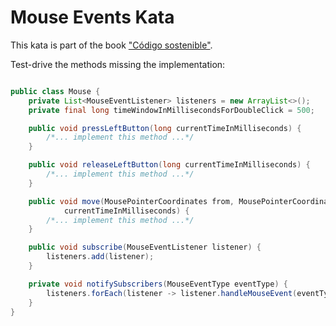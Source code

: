 # Mouse Events Kata #

This kata is part of the book ["Código sostenible"](https://codigosostenible.com).

Test-drive the methods missing the implementation:

```java

public class Mouse {
    private List<MouseEventListener> listeners = new ArrayList<>();
    private final long timeWindowInMillisecondsForDoubleClick = 500;

    public void pressLeftButton(long currentTimeInMilliseconds) {
        /*... implement this method ...*/
    }

    public void releaseLeftButton(long currentTimeInMilliseconds) {
        /*... implement this method ...*/
    }

    public void move(MousePointerCoordinates from, MousePointerCoordinates to, long
            currentTimeInMilliseconds) {
        /*... implement this method ...*/
    }

    public void subscribe(MouseEventListener listener) {
        listeners.add(listener);
    }

    private void notifySubscribers(MouseEventType eventType) {
        listeners.forEach(listener -> listener.handleMouseEvent(eventType));
    }
}

```
